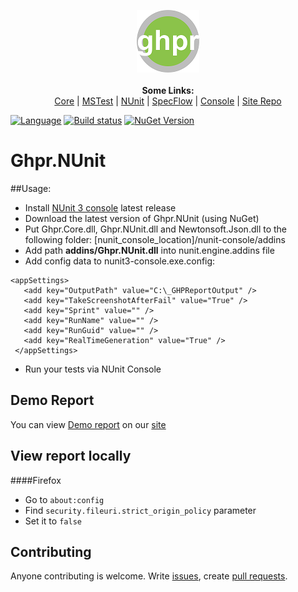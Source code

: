 <p align="center">
  <a href="https://ghpreporter.github.io/"><img src="https://github.com/GHPReporter/GHPReporter.github.io/blob/master/img/logo-small.png?raw=true" alt="Project icon"></a>
  <br><br>
  <b>Some Links:</b><br>
  <a href="https://github.com/GHPReporter/Ghpr.Core">Core</a> |
  <a href="https://github.com/GHPReporter/Ghpr.MSTest">MSTest</a> |
  <a href="https://github.com/GHPReporter/Ghpr.NUnit">NUnit</a> |
  <a href="https://github.com/GHPReporter/Ghpr.SpecFlow">SpecFlow</a> |
  <a href="https://github.com/GHPReporter/Ghpr.Console">Console</a> |
  <a href="https://github.com/GHPReporter/GHPReporter.github.io/">Site Repo</a>
</p>

[![Language](http://gh-toprated.info/Badges/LanguageBadge?user=GHPReporter&repo=Ghpr.NUnit&theme=light&fontWeight=bold)](https://github.com/GHPReporter/Ghpr.NUnit)
[![Build status](https://ci.appveyor.com/api/projects/status/edl1eag5luk5v4xs?svg=true)](https://ci.appveyor.com/project/elv1s42/ghpr-nunit)
[![NuGet Version](https://img.shields.io/nuget/v/Ghpr.NUnit.svg)](https://www.nuget.org/packages/Ghpr.NUnit)

# Ghpr.NUnit

##Usage:
 - Install [NUnit 3 console](https://github.com/nunit/nunit-console/releases) latest release
 - Download the latest version of Ghpr.NUnit (using NuGet)
 - Put Ghpr.Core.dll, Ghpr.NUnit.dll and Newtonsoft.Json.dll to the following folder: 
[nunit_console_location]/nunit-console/addins
 - Add path **addins/Ghpr.NUnit.dll** into nunit.engine.addins file
 - Add config data to nunit3-console.exe.config:
 
 ``` 
 <appSettings>
    <add key="OutputPath" value="C:\_GHPReportOutput" />
    <add key="TakeScreenshotAfterFail" value="True" />
    <add key="Sprint" value="" />
    <add key="RunName" value="" />
    <add key="RunGuid" value="" />
    <add key="RealTimeGeneration" value="True" />
  </appSettings> 
 ``` 
 - Run your tests via NUnit Console


## Demo Report

You can view [Demo report](http://ghpreporter.github.io/report/) on our [site](http://ghpreporter.github.io/)

## View report locally

####Firefox

 - Go to `about:config`
 - Find `security.fileuri.strict_origin_policy` parameter
 - Set it to `false`

## Contributing

Anyone contributing is welcome. Write [issues](https://github.com/GHPReporter/Ghpr.NUnit/issues), create [pull requests](https://github.com/GHPReporter/Ghpr.NUnit/pulls).
